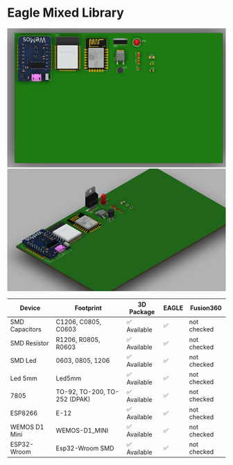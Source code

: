 # Eagle Mixed Library

![Photo1](https://github.com/Furkanprlk/Eagle-Mixed-Library/blob/master/image/Top.png)
![Photo2](https://github.com/Furkanprlk/Eagle-Mixed-Library/blob/master/image/photo2.png)


| Device             | Footprint                     | 3D Package        | EAGLE |  Fusion360 |
| -------------------| ------------------------------| ------------------| ------| -----------|
| SMD Capacitors     | C1206, C0805, C0603           | ✅ Available     |  ✅  | not checked |
| SMD Resistor       | R1206, R0805, R0603           | ✅ Available     |  ✅  | not checked |
| SMD Led            | 0603, 0805, 1206              | ✅ Available     |  ✅  | not checked |
| Led 5mm            | Led5mm                        | ✅ Available     |  ✅  | not checked |
| 7805               | TO-92, TO-200, TO-252 (DPAK)  | ✅ Available     |  ✅  | not checked |
| ESP8266            | E-12                          | ✅ Available     |  ✅  | not checked |
| WEMOS D1 Mini      | WEMOS-D1_MINI                 | ✅ Available     |  ✅  | not checked |
| ESP32-Wroom        | Esp32-Wroom SMD               | ✅ Available     |  ✅  | not checked |